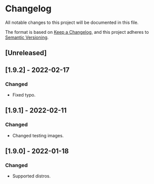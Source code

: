 # Changelog
All notable changes to this project will be documented in this file.

The format is based on [Keep a Changelog](https://keepachangelog.com/en/1.0.0/),
and this project adheres to [Semantic Versioning](https://semver.org/spec/v2.0.0.html).

## [Unreleased]

## [1.9.2] - 2022-02-17
### Changed
- Fixed typo.

## [1.9.1] - 2022-02-11
### Changed
- Changed testing images.

## [1.9.0] - 2022-01-18
### Changed
- Supported distros.
